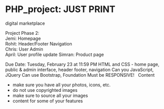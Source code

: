 # PHP_project: JUST PRINT   
digital marketplace  

Project Phase 2:   
Jemi: Homepage  
Rohit: Header/Footer Navigation  
Chris: User Admin  
April: User profile update
Simran: Product page  

Due Date: Tuesday, February 23 at 11:59 PM
HTML and CSS - home page, public & admin interface, header footer, navigation 
Can you JavaScript, JQuery 
Can use Bootstrap, Foundation 
Must be RESPONSIVE! 
  
Content  
- make sure you have all your photos, icons, etc. 
- do not use copyrighted images 
- make sure to source all your images 
- content for some of your features 
